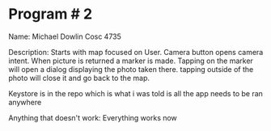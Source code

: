 # Program # 2
Name:  Michael Dowlin
Cosc 4735

Description: Starts with map focused on User. Camera button opens camera intent. When picture is returned a marker is made. Tapping on the marker will open a dialog displaying the photo taken there. tapping outside of the photo will close it and go back to the map.

Keystore is in the repo which is what i was told is all the app needs to be ran anywhere

Anything that doesn't work: Everything works now
